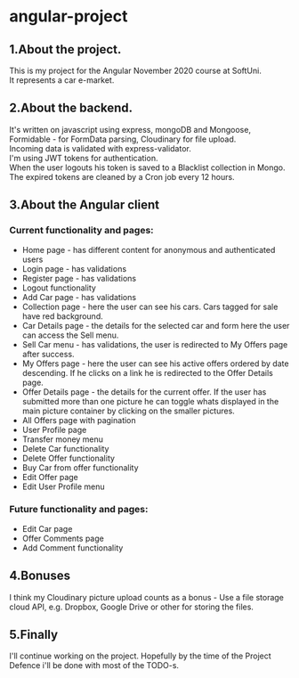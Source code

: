 # angular-project

## 1.About the project.  
This is my project for the Angular November 2020 course at SoftUni.  
It represents a car e-market.  

## 2.About the backend.  
It's written on javascript using express, mongoDB and Mongoose,  
Formidable - for FormData parsing, Cloudinary for file upload.  
Incoming data is validated with express-validator.  
I'm using JWT tokens for authentication.  
When the user logouts his token is saved to a Blacklist collection in Mongo.  
The expired tokens are cleaned by a Cron job every 12 hours.

## 3.About the Angular client  
### Current functionality and pages:  
- Home page - has different content for anonymous and authenticated users  
- Login page - has validations  
- Register page - has validations  
- Logout functionality  
- Add Car page - has validations  
- Collection page - here the user can see his cars. Cars tagged for sale have red background.  
- Car Details page - the details for the selected car and form here the user can access the Sell menu.  
- Sell Car menu - has validations, the user is redirected to My Offers page after success.  
- My Offers page - here the user can see his active offers ordered by date descending. If he clicks on a link he is redirected to the Offer Details page.  
- Offer Details page - the details for the current offer. If the user has submitted more than one picture he can toggle whats displayed in the main picture  container by clicking on the smaller pictures.  
- All Offers page with pagination  
- User Profile page  
- Transfer money menu  
- Delete Car functionality  
- Delete Offer functionality  
- Buy Car from offer functionality  
- Edit Offer page  
- Edit User Profile menu  

### Future functionality and pages:  
- Edit Car page  
- Offer Comments page  
- Add Comment functionality  

## 4.Bonuses  
I think my Cloudinary picture upload counts as a bonus - Use a file storage cloud API, e.g. Dropbox, Google Drive or other for storing the files.  

## 5.Finally  
I'll continue working on the project. Hopefully by the time of the Project Defence i'll be done with most of the TODO-s.  

